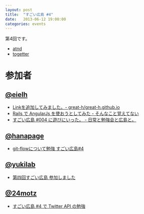 ```yaml
---
layout: post
title:  "すごい広島 #4"
date:   2013-06-12 19:00:00
categories: events
---
```


第4回です。

* [atnd](http://atnd.org/events/40366)
* [togetter](http://togetter.com/li/517809)

<!-- 概要 -->

# 参加者

## [@eielh](https://twitter.com/eielh)

* [Linkを追加してみました。- great-h/great-h.github.io](https://github.com/great-h/great-h.github.io/pull/94)
* [Rails で AngularJs を使おうとしてみた - そんなこと覚えてない](http://blog.eiel.info/blog/2013/06/12/htmlday-angular-js/)
* [すごい広島 #004 に遊びにいった。 - 日常と勉強会と広島と。](http://eielh-life.tumblr.com/post/52784624383/004)

## [@hanapage](http://hanapage.wordpress.com)

* [git-flowについて勉強 すごい広島#4](http://hanapage.wordpress.com/2013/06/12/git-flow%E3%81%AB%E3%81%A4%E3%81%84%E3%81%A6%E5%8B%89%E5%BC%B7/)

## [@yukilab](https://twitter.com/yukilab)

* [第四回すごい広島 参加しました](http://yukilab3.blog.fc2.com/blog-entry-21.html)

## [@24motz](https://twitter.com/24motz)

* [すごい広島 #4 で Twitter API の勉強](http://d.nishimotz.com/archives/1519)
